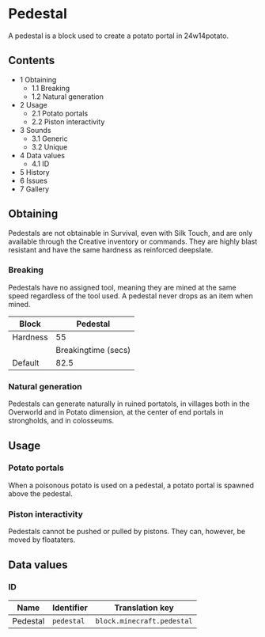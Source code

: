 # Pedestal
A pedestal is a block used to create a potato portal in 24w14potato.

## Contents
- 1 Obtaining
	- 1.1 Breaking
	- 1.2 Natural generation
- 2 Usage
	- 2.1 Potato portals
	- 2.2 Piston interactivity
- 3 Sounds
	- 3.1 Generic
	- 3.2 Unique
- 4 Data values
	- 4.1 ID
- 5 History
- 6 Issues
- 7 Gallery

## Obtaining
Pedestals are not obtainable in Survival, even with Silk Touch, and are only available through the Creative inventory or commands. They are highly blast resistant and have the same hardness as reinforced deepslate.

### Breaking
Pedestals have no assigned tool, meaning they are mined at the same speed regardless of the tool used. A pedestal never drops as an item when mined.

| Block    | Pedestal            |
|----------|---------------------|
| Hardness | 55                  |
|          | Breakingtime (secs) |
| Default  | 82.5                |

### Natural generation
Pedestals can generate naturally in ruined portatols, in villages both in the Overworld and in Potato dimension, at the center of end portals in strongholds, and in colosseums.

## Usage
### Potato portals
When a poisonous potato is used on a pedestal, a potato portal is spawned above the pedestal.

### Piston interactivity
Pedestals cannot be pushed or pulled by pistons. They can, however, be moved by floataters.

## Data values
### ID
| Name     | Identifier | Translation key            |
|----------|------------|----------------------------|
| Pedestal | `pedestal` | `block.minecraft.pedestal` |

